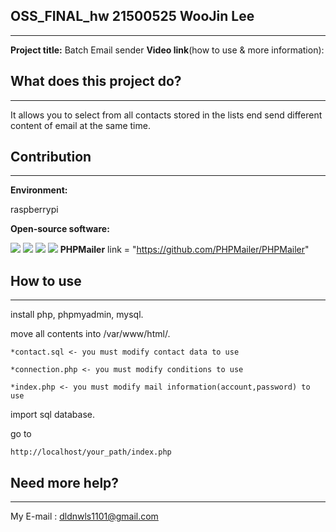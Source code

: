 ## OSS_FINAL_hw 21500525 WooJin Lee 
------------------------------------------
__Project title:__ Batch Email sender
__Video link__(how to use & more information): 

## What does this project do?
------------------------------------------
It allows you to select from all contacts stored in the lists end send different content of email at the same time.

## Contribution 
------------------------------------------
__Environment:__  

raspberrypi 

__Open-source software:__ 

<img src="https://img.shields.io/badge/Apache-D22128?style=for-the-badge&logo=Apache&logoColor=white"> <img src="https://img.shields.io/badge/MySQL-4479A1?style=for-the-badge&logo=MySQL&logoColor=white"> <img src="https://img.shields.io/badge/PHP-777BB4?style=for-the-badge&logo=PHP&logoColor=white"> <img src="https://img.shields.io/badge/phpMyAdmin-6C78AF?style=for-the-badge&logo=phpMyAdmin&logoColor=white"> 
__PHPMailer__ link = "https://github.com/PHPMailer/PHPMailer"
  
## How to use
------------------------------------------
  install php, phpmyadmin, mysql.
  
  move all contents into  /var/www/html/. 
  
    *contact.sql <- you must modify contact data to use
  
    *connection.php <- you must modify conditions to use
  
    *index.php <- you must modify mail information(account,password) to use
  
  import sql database.
  
  go to 
  
    http://localhost/your_path/index.php
  

## Need more help?
------------------------------------------

My E-mail : dldnwls1101@gmail.com 
